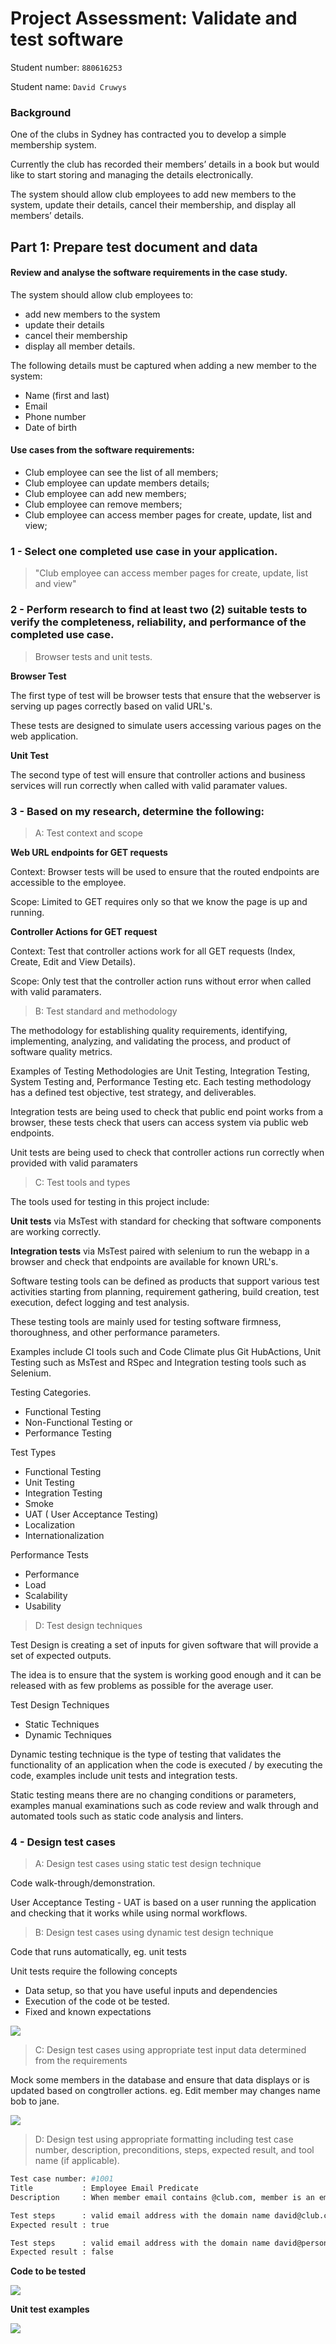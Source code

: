 # Project Assessment: Validate and test software

Student number: `880616253`

Student name: `David Cruwys`

### Background

One of the clubs in Sydney has contracted you to develop a simple membership system.

Currently the club has recorded their members’ details in a book but would like to start storing and managing the details electronically.

The system should allow club employees to add new members to the system, update their details, cancel their membership, and display all members’ details.

## Part 1: Prepare test document and data

#### Review and analyse the software requirements in the case study. 

The system should allow club employees to:

- add new members to the system
- update their details
- cancel their membership
- display all member details. 

The following details must be captured when adding a new member to the system:

- Name (first and last)
- Email
- Phone number
- Date of birth

#### Use cases from the software requirements:

- Club employee can see the list of all members;
- Club employee can update members details; 
- Club employee can add new members;
- Club employee can remove members;
- Club employee can access member pages for create, update, list and view;

### 1 - Select one completed use case in your application.

> "Club employee can access member pages for create, update, list and view"

### 2 - Perform research to find at least two (2) suitable tests to verify the completeness, reliability, and performance of the completed use case.

> Browser tests and unit tests. 

**Browser Test**

The first type of test will be browser tests that ensure that the webserver is serving up pages correctly based on valid URL's. 

These tests are designed to simulate users accessing various pages on the web application.

**Unit Test**

The second type of test will ensure that controller actions and business services will run correctly when called with valid paramater values.

### 3 - Based on my research, determine the following:

> A: Test context and scope

**Web URL endpoints for GET requests**

Context: Browser tests will be used to ensure that the routed endpoints are accessible to the employee.

Scope: Limited to GET requires only so that we know the page is up and running.

**Controller Actions for GET request**

Context: Test that controller actions work for all GET requests (Index, Create, Edit and View Details).

Scope: Only test that the controller action runs without error when called with valid paramaters.

> B: Test standard and methodology

The methodology for establishing quality requirements, identifying, implementing, analyzing, and validating the process, and product of software quality metrics.

Examples of Testing Methodologies are Unit Testing, Integration Testing, System Testing and, Performance Testing etc. Each testing methodology has a defined test objective, test strategy, and deliverables.

Integration tests are being used to check that public end point works from a browser, these tests check that users can access system via public web endpoints.

Unit tests are being used to check that controller actions run correctly when provided with valid paramaters

> C: Test tools and types

The tools used for testing in this project include:

**Unit tests** via MsTest with standard for checking that software components are working correctly.

**Integration tests** via MsTest paired with selenium to run the webapp in a browser and check that endpoints are available for known URL's.

Software testing tools can be defined as products that support various test activities starting from planning, requirement gathering, build creation, test execution, defect logging and test analysis. 

These testing tools are mainly used for testing software firmness, thoroughness, and other performance parameters.

Examples include CI tools such and Code Climate plus Git HubActions, Unit Testing such as MsTest and RSpec and Integration testing tools such as Selenium.

Testing Categories.

- Functional Testing
- Non-Functional Testing or 
- Performance Testing

Test Types
- Functional Testing
- Unit Testing
- Integration Testing
- Smoke
- UAT ( User Acceptance Testing)
- Localization
- Internationalization

Performance Tests

- Performance
- Load
- Scalability
- Usability

> D: Test design techniques

Test Design is creating a set of inputs for given software that will provide a set of expected outputs.

The idea is to ensure that the system is working good enough and it can be released with as few problems as possible for the average user.

Test Design Techniques

 - Static Techniques
 - Dynamic Techniques

Dynamic testing technique is the type of testing that validates the functionality of an application when the code is executed / by executing the code, examples include unit tests and integration tests.

Static testing means there are no changing conditions or parameters, examples manual examinations such as code review and walk through and automated tools such as static code analysis and linters.

### 4 - Design test cases

> A: Design test cases using static test design technique

Code walk-through/demonstration.

User Acceptance Testing - UAT is based on a user running the application and checking that it works while using normal workflows.

> B: Design test cases using dynamic test design technique

Code that runs automatically, eg. unit tests

Unit tests require the following concepts

- Data setup, so that you have useful inputs and dependencies
- Execution of the code ot be tested.
- Fixed and known expectations

![](./example-test-structure.png)

> C: Design test cases using appropriate test input data determined from the requirements

Mock some members in the database and ensure that data displays or is updated based on congtroller actions. eg. Edit member may changes name bob to jane.

![](./mock-data-setup.png)

> D: Design test using appropriate formatting including test case number, description, preconditions, steps, expected result, and tool name (if applicable).

```bash
Test case number: #1001
Title           : Employee Email Predicate
Description     : When member email contains @club.com, member is an employee

Test steps      : valid email address with the domain name david@club.com
Expected result : true

Test steps      : valid email address with the domain name david@personal.com
Expected result : false
```
  
**Code to be tested**

![](./employee_email_addres_predicate.png)

**Unit test examples**

![](./employee-email-address-tests.png)

